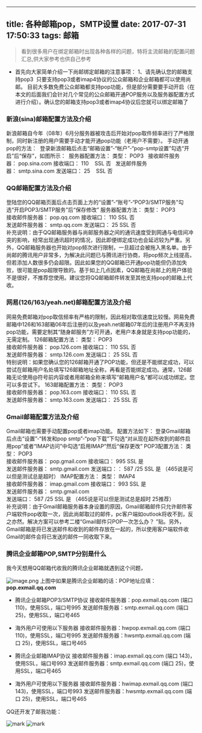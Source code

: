 
---
title: 各种邮箱pop，SMTP设置
date: 2017-07-31 17:50:33
tags: 邮箱
---


>看到很多用户在绑定邮箱时出现各种各样的问题，特将主流邮箱的配置问题汇总,供大家参考也供自己参考

* 首先向大家简单介绍一下尚邮绑定邮箱的注意事项： 1、请先确认您的邮箱支持pop3 
只要支持pop3或者imap4协议的公众邮箱和企业邮箱都可以使用尚邮。 目前大多数免费公众邮箱都支持pop功能，但是部分需要要手动开启（在本文的后面我们会针对几个常见的公众邮箱开通POP服务以及服务器配置方式进行介绍）。确认您的邮箱支持pop3或者imap4协议后您就可以绑定邮箱了
<!-- more -->

### 新浪(sina)邮箱配置方法及介绍 
新浪邮箱自今年（08年）6月分服务器被攻击后开始对pop取件频率进行了严格限制，同时新注册的用户需要手动才能开通pop功能（老用户不需要）。 手动开通pop的方法： 
登录新浪邮箱后点击“邮箱设置”-“帐户”-“pop-smtp设置”勾选“开启”后“保存”，如图所示： 
服务器配置方法： 类型： POP3  
接收邮件服务器： pop.sina.com 接收端口： 110    SSL 否  
发送邮件服务器： smtp.sina.com 发送端口： 25    SSL 否  

### QQ邮箱配置方法及介绍

登陆您的QQ邮箱页面后点击页面上方的“设置”-“账号”-“POP3/SMTP服务”勾选“开启POP3/SMTP服务”后“保存修改”
服务器配置方法： 
类型： POP3   
接收邮件服务器： pop.qq.com
 接收端口： 110    SSL 否  
发送邮件服务器： smtp.qq.com 
发送端口： 25    SSL 否  
补充说明：由于QQ邮箱服务器与尚邮服务器之间的通讯速度受到网通与电信间冲突的影响，经常出现通讯超时的情况，因此即便绑定成功也会延迟较为严重。另外，QQ邮箱服务器也开始对pop频次进行限制，一旦超过会被拖入黑名单。由于尚邮的腾讯用户非常多，为解决此问题已与腾讯进行协商，将pop频次上线提高，但若添加人数很多仍会超限。因此如果您的QQ邮箱已开通pop功能但仍添加失败，很可能是pop超限导致的。基于如上几点因素，QQ邮箱在尚邮上的用户体验不是很好，不推荐您使用。建议您将QQ邮箱邮件转发至其他支持pop的邮箱上代收。

### 网易(126/163/yeah.net)邮箱配置方法及介绍 
 网易免费邮箱对pop取信频率有严格的限制，因此相对取信速度比较慢。网易免费邮箱中126和163邮箱06年后注册的以及yeah.net邮箱07年后的注册用户不再支持pop功能，需要定制其“随身邮服务”方可开通，老用户本身就是支持pop功能的，无需定制。 126邮箱配置方法： 
类型： POP3   
接收邮件服务器： pop.126.com 
接收端口： 110    SSL 否  
发送邮件服务器： smtp.126.com 
发送端口： 25    SSL 否   
特别说明：如果您确认您的126邮箱开通了POP功能，但还是不能绑定成功，可以尝试在邮箱用户名处填写126邮箱地址全称，再看是否能绑定成功。通常，126邮箱无论使用@符号前内容或者用邮箱全称来填写“邮箱用户名”都可以成功绑定。您可以多尝试下。 
163邮箱配置方法： 
类型： POP3   
接收邮件服务器： pop.163.com 
接收端口： 110    SSL 否  
发送邮件服务器： smtp.163.com 
发送端口： 25    SSL 否

### Gmail邮箱配置方法及介绍  
Gmail邮箱也需要手动配置pop或者imap功能。 配置方法如下：  登录Gmail邮箱后点击“设置”-“转发和pop  smtp”-“pop下载”下勾选“对从现在起所收到的邮件启用pop”或者“IMAP访问”中勾选“启用IMAP”然后“保存更改” 
POP3配置方法： 
类型： POP3   
接收邮件服务器： pop.gmail.com 
接收端口： 995    SSL 是   
发送邮件服务器： smtp.gmail.com 
发送端口：： 587 /25   SSL 是  （465说是可以但是测试总是超时） 
IMAP配置方法： 
类型： IMAP4   
接收邮件服务器： imap.gmail.com 
接收端口： 993    SSL 是  
 发送邮件服务器： smtp.gmail.com  
发送端口： 587 /25   SSL 是  （465说是可以但是测试总是超时  25推荐）  
补充说明：由于Gmail邮箱服务器本身设置的原因，Gmail邮箱邮件只允许邮件客户端软件pop收取一次，因此尚邮取过的邮件，pc客户端如outlook将收不到，反之亦然。解决方案可以参考二楼“Gmail邮件只POP一次怎么办？   ”贴。另外，Gmail邮箱是将已发送邮件和收到的邮件存放在一起的，所以使用客户端软件收Gmail的邮件会将已发送的邮件一同收取下来。

### 腾讯企业邮箱POP,SMTP分别是什么
我今天想用QQ邮箱代收我的腾讯企业邮箱就遇到这个问题，

![image.png](http://upload-images.jianshu.io/upload_images/4340772-a64b03b83daa8e4a.png?imageMogr2/auto-orient/strip%7CimageView2/2/w/1240)
上图中如果是腾讯企业邮箱的话：POP地址应填：
**pop.exmail.qq.com**

* 腾讯企业邮箱POP3/SMTP协议
接收邮件服务器：pop.exmail.qq.com (端口 110)，使用SSL，端口号995
发送邮件服务器：smtp.exmail.qq.com (端口 25)，使用SSL，端口号465

* 海外用户可使用以下服务器
接收邮件服务器：hwpop.exmail.qq.com (端口 110)，使用SSL，端口号995
发送邮件服务器：hwsmtp.exmail.qq.com (端口 25)，使用SSL，端口号465
 
* 腾讯企业邮箱IMAP协议
接收邮件服务器：imap.exmail.qq.com  (端口 143)，使用SSL，端口号993
发送邮件服务器：smtp.exmail.qq.com (端口 25)，使用SSL，端口号465

* 海外用户可使用以下服务器
接收邮件服务器：hwimap.exmail.qq.com  (端口 143)，使用SSL，端口号993
发送邮件服务器：hwsmtp.exmail.qq.com (端口 25)，使用SSL，端口号465


QQ还开发了邮我功能：

![mark](http://upload-images.jianshu.io/upload_images/4340772-92598536682d6972.png?imageMogr2/auto-orient/strip%7CimageView2/2/w/1240)
![mark](http://upload-images.jianshu.io/upload_images/4340772-776fad760ed07301.png?imageMogr2/auto-orient/strip%7CimageView2/2/w/1240)

